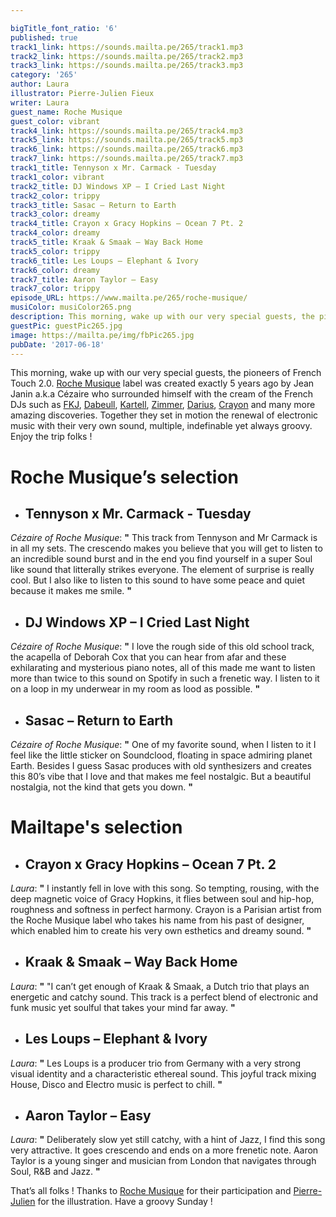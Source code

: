 ```yaml
---

bigTitle_font_ratio: '6'
published: true
track1_link: https://sounds.mailta.pe/265/track1.mp3
track2_link: https://sounds.mailta.pe/265/track2.mp3
track3_link: https://sounds.mailta.pe/265/track3.mp3
category: '265'
author: Laura
illustrator: Pierre-Julien Fieux
writer: Laura
guest_name: Roche Musique
guest_color: vibrant
track4_link: https://sounds.mailta.pe/265/track4.mp3
track5_link: https://sounds.mailta.pe/265/track5.mp3
track6_link: https://sounds.mailta.pe/265/track6.mp3
track7_link: https://sounds.mailta.pe/265/track7.mp3
track1_title: Tennyson x Mr. Carmack - Tuesday
track1_color: vibrant
track2_title: DJ Windows XP – I Cried Last Night
track2_color: trippy
track3_title: Sasac – Return to Earth
track3_color: dreamy
track4_title: Crayon x Gracy Hopkins – Ocean 7 Pt. 2
track4_color: dreamy
track5_title: Kraak & Smaak – Way Back Home
track5_color: trippy
track6_title: Les Loups – Elephant & Ivory
track6_color: dreamy
track7_title: Aaron Taylor – Easy
track7_color: trippy
episode_URL: https://www.mailta.pe/265/roche-musique/
musiColor: musiColor265.png
description: This morning, wake up with our very special guests, the pioneers of French Touch 2.0. Roche Musique label was created exactly 5 years ago by Jean Janin a.k.a Cézaire who surrounded himself with the cream of the French DJs such as FKJ, Dabeull, Kartell, Zimmer, Darius, Crayon and many more amazing discoveries. Together they set in motion the renewal of electronic music with their very own sound, multiple, indefinable yet always groovy. Enjoy the trip folks !
guestPic: guestPic265.jpg
image: https://mailta.pe/img/fbPic265.jpg
pubDate: '2017-06-18'
---
```

This morning, wake up with our very special guests, the pioneers of French Touch 2.0. [Roche Musique](https://www.facebook.com/rochemusique/) label was created exactly 5 years ago by Jean Janin a.k.a Cézaire who surrounded himself with the cream of the French DJs such as [FKJ](https://soundcloud.com/fkj-2), [Dabeull](http://soundcloud.com/dabeull), [Kartell](https://soundcloud.com/kartell), [Zimmer](https://soundcloud.com/zimmermusic), [Darius](https://soundcloud.com/dariusofficial), [Crayon](https://soundcloud.com/crayonoff) and many more amazing discoveries. Together they set in motion the renewal of electronic music with their very own sound, multiple, indefinable yet always groovy. Enjoy the trip folks !


# **Roche Musique’s selection**

+ ## Tennyson x Mr. Carmack - Tuesday
_Cézaire of Roche Musique_: **"** This track from Tennyson and Mr Carmack is in all my sets. The crescendo makes you believe that you will get to listen to an incredible sound burst and in the end you find yourself in a super Soul like sound that litterally strikes everyone. The element of surprise is really cool. But I also like to listen to this sound to have some peace and quiet because it makes me smile. **"** 

+ ## DJ Windows XP – I Cried Last Night
_Cézaire of Roche Musique_: **"** I love the rough side of this old school track, the acapella of Deborah Cox that you can hear from afar and these exhilarating and mysterious piano notes, all of this made me want to listen more than twice to this sound on Spotify in such a frenetic way. I listen to it on a loop in my underwear in my room as lood as possible. **"** 

+ ## Sasac – Return to Earth
_Cézaire of Roche Musique_: **"** One of my favorite sound, when I listen to it I feel like the little sticker on Soundclood, floating in space admiring planet Earth. Besides I guess Sasac produces with old synthesizers and creates this 80’s vibe that I love and that makes me feel nostalgic. But a beautiful nostalgia, not the kind that gets you down. **"** 



# Mailtape's selection

+ ## Crayon x Gracy Hopkins – Ocean 7 Pt. 2
_Laura_: **"** I instantly fell in love with this song. So tempting, rousing, with the deep magnetic voice of Gracy Hopkins, it flies between soul and hip-hop, roughness and softness in perfect harmony. Crayon is a Parisian artist from the Roche Musique label who takes his name from his past of designer, which enabled him to create his very own esthetics and dreamy sound. **"**  

+ ## Kraak & Smaak – Way Back Home
_Laura_: **"** "I can’t get enough of Kraak & Smaak, a Dutch trio that plays an energetic and catchy sound. This track is a perfect blend of electronic and funk music yet soulful that takes your mind far away. **"** 

+ ## Les Loups – Elephant & Ivory
_Laura_: **"** Les Loups is a producer trio from Germany with a very strong visual identity and a characteristic ethereal sound. This joyful track mixing House, Disco and Electro music is perfect to chill. **"** 

+ ## Aaron Taylor – Easy
_Laura_: **"** Deliberately slow yet still catchy, with a hint of Jazz, I find this song very attractive. It goes crescendo and ends on a more frenetic note. Aaron Taylor is a young singer and musician from London that navigates through Soul, R&B and Jazz. **"** 


That’s all folks ! Thanks to [Roche Musique](https://soundcloud.com/rochemusique) for their participation and [Pierre-Julien](http://www.pierrejulienfieux.com) for the illustration. Have a groovy Sunday ! 
